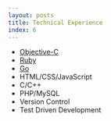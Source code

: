 ```yaml
---
layout: posts
title: Technical Experience
index: 6
---
```


- [Objective-C](https://github.com/Keithbsmiley/KSADNPostParser)
- [Ruby](https://github.com/Keithbsmiley/pinup)
- [Go](https://github.com/Keithbsmiley/ghs)
- HTML/CSS/JavaScript
- C/C++
- PHP/MySQL
- Version Control
- Test Driven Development

